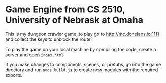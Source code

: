 # Game Engine from CS 2510, University of Nebrask at Omaha

This is my dungeon crawler game, to play go to http://mc.dcnelabs.io:1111 and collect the keys to unblock the route!

To play the game on your local machine by compiling the code, create a server and open ```index.html```

If you make changes to components, scenes, or prefabs,  go into the game directory and run ```node build.js``` to create new modules with the required exports.
